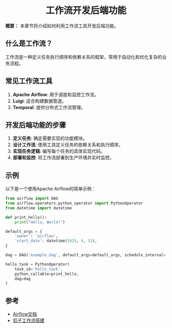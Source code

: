 <h1 align="center" id="工作流开发后端功能">工作流开发后端功能</h1>

**概要：** 本章节将介绍如何利用工作流工具开发后端功能。

## 什么是工作流？

工作流是一种定义任务执行顺序和依赖关系的框架，常用于自动化和优化复杂的业务流程。

## 常见工作流工具

1. **Apache Airflow**: 用于调度和监控工作流。
2. **Luigi**: 适合构建数据管道。
3. **Temporal**: 提供分布式工作流管理。

## 开发后端功能的步骤

1. **定义任务**: 确定需要实现的功能模块。
2. **设计工作流**: 使用工具定义任务的依赖关系和执行顺序。
3. **实现任务逻辑**: 编写每个任务的具体实现代码。
4. **部署和监控**: 将工作流部署到生产环境并实时监控。

## 示例

以下是一个使用Apache Airflow的简单示例：

```python
from airflow import DAG
from airflow.operators.python_operator import PythonOperator
from datetime import datetime

def print_hello():
    print("Hello, World!")

default_args = {
    'owner': 'airflow',
    'start_date': datetime(2025, 4, 15),
}

dag = DAG('example_dag', default_args=default_args, schedule_interval='@daily')

hello_task = PythonOperator(
    task_id='hello_task',
    python_callable=print_hello,
    dag=dag
)
```

## 参考

- [Airflow文档](https://airflow.apache.org/)
- [扣子工作流搭建](https://www.youtube.com/watch?v=ubc4DPYfRw4)